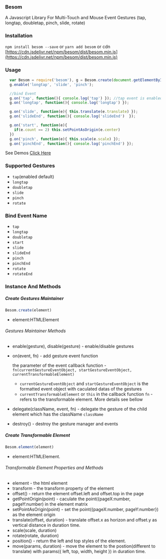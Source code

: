 ### Besom 

A Javascript Library For Multi-Touch and Mouse Event Gestures (tap, longtap, doubletap, pinch, slide, rotate)

### Installation

`npm install besom --save` or `yarn add besom` or cdn  [https://cdn.jsdelivr.net/npm/besom/dist/besom.min.js](https://cdn.jsdelivr.net/npm/besom/dist/besom.min.js)

### Usage

```javascript
  var Besom = require('besom'), g = Besom.create(document.getElementById('demo'));
  g.enable('longtap', 'slide', 'pinch');

  //bind Event
  g.on('tap', function(){ console.log('tap') }); //tap event is enabled by default
  g.on('longtap', function(){ console.log('longtap') });

  g.on('slide', function(e){ this.translate(e.translate) });
  g.on('slideEnd', function(){ console.log('slideEnd')  });

  g.on('start', function(e){
    if(e.count == 2) this.setPointAsOrigin(e.center)
  })
  g.on('pinch', function(e){ this.scale(e.scale) });
  g.on('pinchEnd', function(){ console.log('pinchEnd') });

```



See Demos [Click Here](http://blog.woritd.com/besom/index.html)

### Supported Gestures

* `tap`(enabled default) 
* `longtap`
* `doubletap`
* `slide`
* `pinch`
* `rotate`

### Bind Event Name

* `tap`
* `longtap`
* `doubletap`
* `start`
* `slide`
* `slideEnd`
* `pinch`
* `pinchEnd`
* `rotate`
* `rotateEnd`

### Instance And Methods

##### Create Gestures Maintainer

```javascript
Besom.create(element)
```

* element:HTMLElement 

###### Gestures Maintainer Methods

* enable(gesture), disable(gesture) - enable/disable gestures 

* on(event, fn) - add gesture event function 

   the parameter of the event callback function - `fn(currentGestureEventObject, startGestureEventObject, currentTransformableElement)`

     * `currentGestureEventObject` and `startGestureEventObject` is the formatted event object with caculated datas of the gestures
     * `currentTransformableElement` or `this` in the callback function `fn` - refers to the transformable element. More details see bellow

* delegate(className, event, fn) - delegate the gesture of the child element which has the className `className`

* destroy() - destroy the gesture manager and events

##### Create Transformable Element

```javascript
Besom.element(element)
```

* element:HTMLElement.

###### Transformable Element Properties and Methods

* element - the html element
* transform - the transform property of the element
* offset() - return the element offset.left and offset.top in the page
* getPointOrigin(point) - caculate the point({pageX:number, pageY:number) in the element matrix
* setPointAsOrigin(point) - set the point({pageX:number, pageY:number}) as the element origin
* translate(offset, duration) - translate offset.x as horizon and offset.y as vertical distance in duration time.
* scale(scale, duration)
* rotate(rotate, duration)
* position() - return the left and top styles of the element.
* move(params, duration) - move the element to the postion(different to translate) with params({ left, top, width, height }) in duration time.


